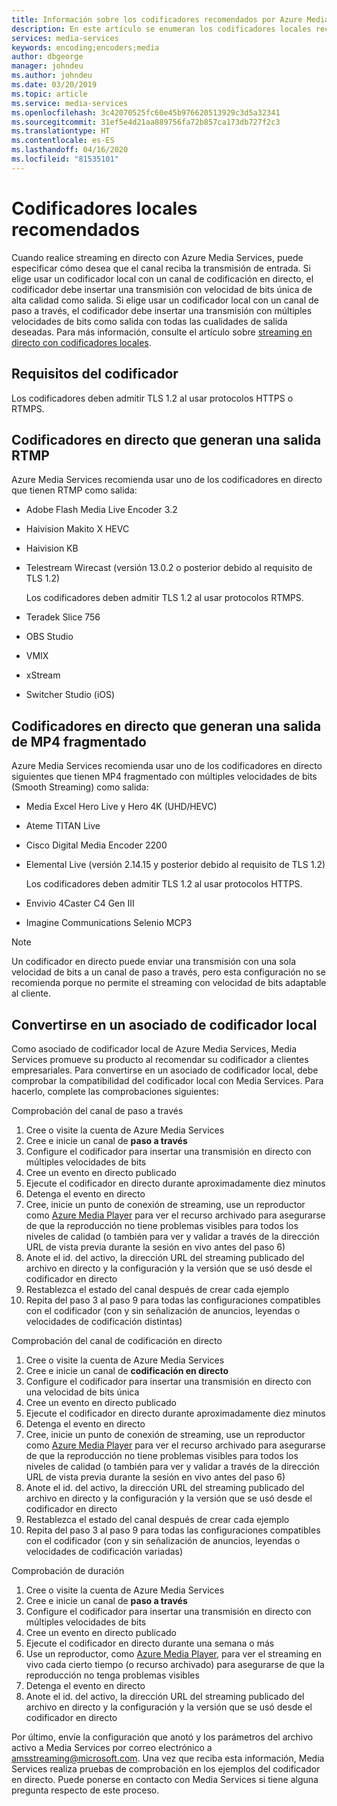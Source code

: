 ```yaml
---
title: Información sobre los codificadores recomendados por Azure Media Services | Microsoft Docs
description: En este artículo se enumeran los codificadores locales recomendados por Azure Media Services.
services: media-services
keywords: encoding;encoders;media
author: dbgeorge
manager: johndeu
ms.author: johndeu
ms.date: 03/20/2019
ms.topic: article
ms.service: media-services
ms.openlocfilehash: 3c42070525fc60e45b976620513929c3d5a32341
ms.sourcegitcommit: 31ef5e4d21aa889756fa72b857ca173db727f2c3
ms.translationtype: HT
ms.contentlocale: es-ES
ms.lasthandoff: 04/16/2020
ms.locfileid: "81535101"
---
```

# <a name="recommended-on-premises-encoders"></a>Codificadores locales recomendados

Cuando realice streaming en directo con Azure Media Services, puede especificar cómo desea que el canal reciba la transmisión de entrada. Si elige usar un codificador local con un canal de codificación en directo, el codificador debe insertar una transmisión con velocidad de bits única de alta calidad como salida. Si elige usar un codificador local con un canal de paso a través, el codificador debe insertar una transmisión con múltiples velocidades de bits como salida con todas las cualidades de salida deseadas. Para más información, consulte el artículo sobre [streaming en directo con codificadores locales](media-services-live-streaming-with-onprem-encoders.md).

## <a name="encoder-requirements"></a>Requisitos del codificador

Los codificadores deben admitir TLS 1.2 al usar protocolos HTTPS o RTMPS.

## <a name="live-encoders-that-output-rtmp"></a>Codificadores en directo que generan una salida RTMP 

Azure Media Services recomienda usar uno de los codificadores en directo que tienen RTMP como salida:

- Adobe Flash Media Live Encoder 3.2
- Haivision Makito X HEVC
- Haivision KB
- Telestream Wirecast (versión 13.0.2 o posterior debido al requisito de TLS 1.2)

  Los codificadores deben admitir TLS 1.2 al usar protocolos RTMPS.
- Teradek Slice 756
- OBS Studio
- VMIX
- xStream
- Switcher Studio (iOS)

## <a name="live-encoders-that-output-fragmented-mp4"></a>Codificadores en directo que generan una salida de MP4 fragmentado 

Azure Media Services recomienda usar uno de los codificadores en directo siguientes que tienen MP4 fragmentado con múltiples velocidades de bits (Smooth Streaming) como salida:

- Media Excel Hero Live y Hero 4K (UHD/HEVC)
- Ateme TITAN Live
- Cisco Digital Media Encoder 2200
- Elemental Live (versión 2.14.15 y posterior debido al requisito de TLS 1.2)

  Los codificadores deben admitir TLS 1.2 al usar protocolos HTTPS.
- Envivio 4Caster C4 Gen III
- Imagine Communications Selenio MCP3

> [!NOTE]
> Un codificador en directo puede enviar una transmisión con una sola velocidad de bits a un canal de paso a través, pero esta configuración no se recomienda porque no permite el streaming con velocidad de bits adaptable al cliente.

## <a name="how-to-become-an-on-premises-encoder-partner"></a>Convertirse en un asociado de codificador local

Como asociado de codificador local de Azure Media Services, Media Services promueve su producto al recomendar su codificador a clientes empresariales. Para convertirse en un asociado de codificador local, debe comprobar la compatibilidad del codificador local con Media Services. Para hacerlo, complete las comprobaciones siguientes:

Comprobación del canal de paso a través
1. Cree o visite la cuenta de Azure Media Services
2. Cree e inicie un canal de **paso a través**
3. Configure el codificador para insertar una transmisión en directo con múltiples velocidades de bits
4. Cree un evento en directo publicado
5. Ejecute el codificador en directo durante aproximadamente diez minutos
6. Detenga el evento en directo
7. Cree, inicie un punto de conexión de streaming, use un reproductor como [Azure Media Player](https://aka.ms/azuremediaplayer) para ver el recurso archivado para asegurarse de que la reproducción no tiene problemas visibles para todos los niveles de calidad (o también para ver y validar a través de la dirección URL de vista previa durante la sesión en vivo antes del paso 6)
8. Anote el id. del activo, la dirección URL del streaming publicado del archivo en directo y la configuración y la versión que se usó desde el codificador en directo
9. Restablezca el estado del canal después de crear cada ejemplo
10. Repita del paso 3 al paso 9 para todas las configuraciones compatibles con el codificador (con y sin señalización de anuncios, leyendas o velocidades de codificación distintas)

Comprobación del canal de codificación en directo
1. Cree o visite la cuenta de Azure Media Services
2. Cree e inicie un canal de **codificación en directo**
3. Configure el codificador para insertar una transmisión en directo con una velocidad de bits única
4. Cree un evento en directo publicado
5. Ejecute el codificador en directo durante aproximadamente diez minutos
6. Detenga el evento en directo
7. Cree, inicie un punto de conexión de streaming, use un reproductor como [Azure Media Player](https://aka.ms/azuremediaplayer) para ver el recurso archivado para asegurarse de que la reproducción no tiene problemas visibles para todos los niveles de calidad (o también para ver y validar a través de la dirección URL de vista previa durante la sesión en vivo antes del paso 6)
8. Anote el id. del activo, la dirección URL del streaming publicado del archivo en directo y la configuración y la versión que se usó desde el codificador en directo
9. Restablezca el estado del canal después de crear cada ejemplo
10. Repita del paso 3 al paso 9 para todas las configuraciones compatibles con el codificador (con y sin señalización de anuncios, leyendas o velocidades de codificación variadas)

Comprobación de duración
1. Cree o visite la cuenta de Azure Media Services
2. Cree e inicie un canal de **paso a través**
3. Configure el codificador para insertar una transmisión en directo con múltiples velocidades de bits
4. Cree un evento en directo publicado
5. Ejecute el codificador en directo durante una semana o más
6. Use un reproductor, como [Azure Media Player](https://aka.ms/azuremediaplayer), para ver el streaming en vivo cada cierto tiempo (o recurso archivado) para asegurarse de que la reproducción no tenga problemas visibles
7. Detenga el evento en directo
8. Anote el id. del activo, la dirección URL del streaming publicado del archivo en directo y la configuración y la versión que se usó desde el codificador en directo

Por último, envíe la configuración que anotó y los parámetros del archivo activo a Media Services por correo electrónico a amsstreaming@microsoft.com. Una vez que reciba esta información, Media Services realiza pruebas de comprobación en los ejemplos del codificador en directo. Puede ponerse en contacto con Media Services si tiene alguna pregunta respecto de este proceso.
